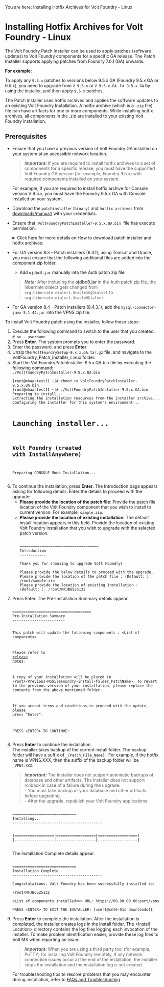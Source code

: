                          

You are here: Installing Hotfix Archives for Volt Foundry - Linux

Installing Hotfix Archives for Volt Foundry - Linux
=====================================================

The Volt Foundry Patch Installer can be used to apply patches (software updates) to Volt Foundry components for a specific GA release. The Patch Installer supports applying patches from Foundry 7.0.1 (GA) onwards.

**For example**:

To apply any `9.5.x` patches to versions below 9.5.x GA (Foundry 9.5.x GA or 6.5.x), you need to upgrade from `V 9.5.x` or `V 9.5.x.GA`   to  `9.5.x GA` by using the installer, and then apply `9.5.x` patches.

The Patch Installer uses hotfix archives and applies the software updates to an existing Volt Foundry Installation. A hotfix archive (which is a `.zip` file) file can have artifacts for one or more components. While installing hotfix archives, all components in the .zip are installed to your existing Volt Foundry installation. 


Prerequisites
-------------

*   Ensure that you have a previous version of Volt Foundry GA installed on your system at an accessible network location.
    
    > **_Important:_** If you are required to install hotfix archives to a set of components for a specific release, you must have the supported Volt Foundry GA version (for example, Foundry 9.5.x) with required components installed on your system.  
      
    For example, if you are required to install hotfix archive for Console version V 9.5.x, you must have the Foundry 9.5.x GA with Console installed on your system.
    
*   Download the `patchinstaller(binary)` and `hotfix archives` from [downloads/manual/](https://hclsoftware.flexnetoperations.com/flexnet/operationsportal/entitledDownloadFile.action?downloadPkgId=HCL_Volt_Foundry_v9.2.x&orgId=HCL&fromRecentFile=false&fromRecentPkg=true&fromDL=false) with your credentials.
*   Ensure that  `VoltFoundryPatchInstaller-9.5.x.QA.bin`  file has execute permission.
    
    
    <details close markdown="block"><summary>Click here for more details on How to download patch installer and hotfix archives:</summary>
        
    To download Volt Foundry Patch Installer and hotfixes, follow these steps:
        
    1.   Log in to [](http://developer.voltmx.com/VoltMXReleases)[downloads/manual/](http://community.hclvoltmx.com/downloads/manual/). You can obtain a user name and password from your sales representative or partner.
    2.  Navigate to the **Volt Foundry** section.
    3.  From the **Volt Foundry Patch Installer**, select the specific release from the **Version** drop-down list and then click on the specific release related files you want to download based on your platform (Windows or Linux).  
            For example, if you want to download `Volt Foundry Patch Installer 8.0 GA`, select the `8.0 GA` version from the drop-down list, and then click the **Installer\_Linux** link.
    4.  For the required hotfix components, select the specific release from the **Version** drop-down list and then click **Download**.

    </details>
    
*   For GA version 8.3 - Patch installers (8.3.1), using Tomcat and Oracle, you must ensure that the following additional files are added into the component zip folder.
    
    *   Add `ojdbc8.jar` manually into the Auth patch zip file.
    
    > **_Note:_** After including the **ojdbc8.jar** in the Auth patch zip file, the hibernate dialect gets changed from `org.hibernate.dialect.Oracle10gDialect` to `org.hibernate.dialect.Oracle9Dialect`.
    
*   For GA version 8.4 - Patch installers (8.4.3.1), add the `mysql-connector-java-5.1.44.jar` into the VPNS zip file.

To install Volt Foundry patch using the installer, follow these steps:

<ol>
<li>Execute the following command to switch to the user that you created.<br><code># su - username</code></li>
<li>Press <b>Enter</b>. The system prompts you to enter the password.</li>
<li>Enter the password, and press <b>Enter</b>.</li>
<li>Unzip the <code>VoltFoundrySetup-9.x.x.GA.tar.gz</code> file, and navigate to the VoltFoundry_Patch_Installer_Linux folder.</li>
<li>Start the VoltFoundryPatchInstaller-9.5.x.QA.bin file by executing the following command:<br><code>./VoltFoundryPatchInstaller-9.5.x.QA.bin</code>
<pre><code>[root@mbaastest11 ~]# chmod +x VoltFoundryPatchInstaller-9.5.x.QA.bin
[root@mbaastest11 ~]# ./VoltFoundryPatchInstaller-9.5.x.QA.bin
Preparing to install...
Extracting the installation resources from the installer archive...
Configuring the installer for this system's environment...

Launching installer...
====================================
Volt Foundry (created with InstallAnywhere)
------------------------------------
Preparing CONSOLE Mode Installation...</code></pre>
</li>
<li>To continue the installation, press <b>Enter</b>. The Introduction page appears asking for following details. Enter the details to proceed with the upgrade:
<ul>
<li><b>Please provide the location of the patch file</b>: Provide the patch file location of the Volt Foundry component that you wish to install to current version. For example, <code>sample.zip</code>.</li>
<li><b>Please provide the location of existing installation</b>: The default install location appears in this field. Provide the location of existing Volt Foundry installation that you wish to upgrade with the selected patch version.

<pre><code>
====================================
Introduction
------------

Thank you for choosing to upgrade Volt Foundry!

Please provide the below details to proceed with the upgrade.
Please provide the location of the patch file : (Default: ): /root/sample.zip
Please provide the location of existing installation : (Default: ): /root/MFJB6525132
</code></pre>
</li></ul>
</li>
<li>Press Enter. The Pre-Installation Summary details appear.<br>
<pre><code>
====================================
Pre-Installation Summary
------------------------

This patch will update the following components : &lt;List of components&gt;

Please refer to <a href="https://opensource.hcltechsw.com/volt-mx-docs/95/docs/documentation/VMX_release_notes.html">release notes</a>.  


A copy of your installation will be placed in /root/&lt;Previous-MobileFoundry-install-folder_PatchName&gt;. To revert to the previous version of your installation, please replace the contents from the above mentioned folder.

If you accept terms and conditions,to proceed with the update, please press “Enter".

PRESS &lt;ENTER&gt; TO CONTINUE:</code></pre>
</li>
<li>Press <b>Enter</b> to continue the installation.<br>
The installer takes backup of the current install folder. The backup folder will have a suffix of <code>_{Patch_File_Name}.</code> For example, if the hotfix name is VPNS.XXX, then the suffix of the backup folder will be <code>_VPNS.XXX</code>.
<blockquote><em><b>Important: </b></em>The Installer does not support automatic backups of database and other artifacts. The Installer does not support rollback in case of a failure during the upgrade.<br>
- You must take backup of your database and other artifacts before upgrading.<br>
- After the upgrade, republish your Volt Foundry applications.
</blockquote>
<pre><code>
=============================
Installing...
-----------------------------------------

[==================|==================|==================]
[------------------|------------------|------------------]
</code></pre>
The Installation Complete details appear.
<pre><code>
=============================
Installation Complete
-----------------------------------------

Congratulations. Volt Foundry has been successfully installed to:

/root/MFJB6525132

&lt;List of components installed<&gt;> URL: https://00.00.00.00:port/vpns

PRESS &lt;ENTER&gt; TO EXIT THE INSTALLER: [user1@cnt6-01c downloads]$
</code></pre>
</li>
<li>
Press <b>Enter</b> to complete the installation. After the installation is completed, the installer creates logs in the install folder.
The &lt;Install Location&gt; directory contains the log files logging each invocation of the installer. To make problem identification easier, provide these log files to Volt MX when reporting an issue.
<blockquote><em><b>Important: </b></em>
When you are using a third party tool (for example, PuTTY) for installing Volt Foundry remotely, if any network connection issues occur at the end of the installation, the installer stops the installation and the installation log is not created.
</blockquote>
For troubleshooting tips to resolve problems that you may encounter during installation, refer to <a href="../Content/Troubleshooting.html">FAQs and Troubleshooting</a>
</li>
</ol>










